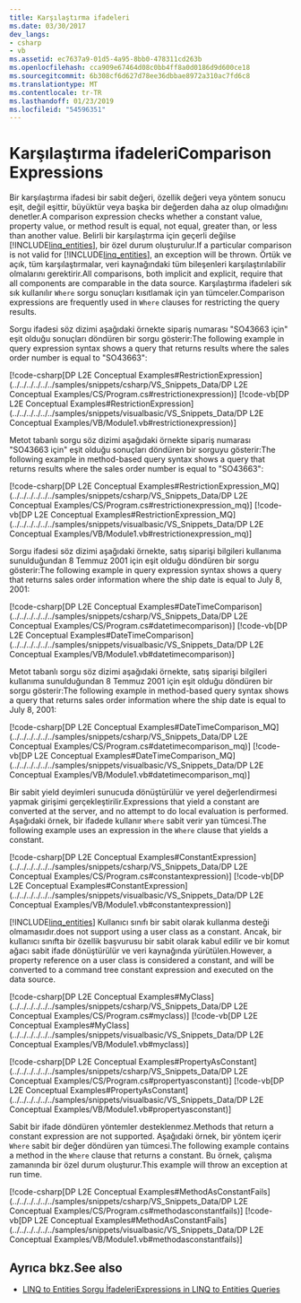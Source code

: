 ```yaml
---
title: Karşılaştırma ifadeleri
ms.date: 03/30/2017
dev_langs:
- csharp
- vb
ms.assetid: ec7637a9-01d5-4a95-8bb0-478311cd263b
ms.openlocfilehash: cca909e67464d08c0bb4ff8a0d0186d9d600ce18
ms.sourcegitcommit: 6b308cf6d627d78ee36dbbae8972a310ac7fd6c8
ms.translationtype: MT
ms.contentlocale: tr-TR
ms.lasthandoff: 01/23/2019
ms.locfileid: "54596351"
---
```

# <a name="comparison-expressions"></a><span data-ttu-id="45bba-102">Karşılaştırma ifadeleri</span><span class="sxs-lookup"><span data-stu-id="45bba-102">Comparison Expressions</span></span>
<span data-ttu-id="45bba-103">Bir karşılaştırma ifadesi bir sabit değeri, özellik değeri veya yöntem sonucu eşit, değil eşittir, büyüktür veya başka bir değerden daha az olup olmadığını denetler.</span><span class="sxs-lookup"><span data-stu-id="45bba-103">A comparison expression checks whether a constant value, property value, or method result is equal, not equal, greater than, or less than another value.</span></span> <span data-ttu-id="45bba-104">Belirli bir karşılaştırma için geçerli değilse [!INCLUDE[linq_entities](../../../../../../includes/linq-entities-md.md)], bir özel durum oluşturulur.</span><span class="sxs-lookup"><span data-stu-id="45bba-104">If a particular comparison is not valid for [!INCLUDE[linq_entities](../../../../../../includes/linq-entities-md.md)], an exception will be thrown.</span></span> <span data-ttu-id="45bba-105">Örtük ve açık, tüm karşılaştırmalar, veri kaynağındaki tüm bileşenleri karşılaştırılabilir olmalarını gerektirir.</span><span class="sxs-lookup"><span data-stu-id="45bba-105">All comparisons, both implicit and explicit, require that all components are comparable in the data source.</span></span> <span data-ttu-id="45bba-106">Karşılaştırma ifadeleri sık sık kullanılır `Where` sorgu sonuçları kısıtlamak için yan tümceler.</span><span class="sxs-lookup"><span data-stu-id="45bba-106">Comparison expressions are frequently used in `Where` clauses for restricting the query results.</span></span>  
  
 <span data-ttu-id="45bba-107">Sorgu ifadesi söz dizimi aşağıdaki örnekte sipariş numarası "SO43663 için" eşit olduğu sonuçları döndüren bir sorgu gösterir:</span><span class="sxs-lookup"><span data-stu-id="45bba-107">The following example in query expression syntax shows a query that returns results where the sales order number is equal to "SO43663":</span></span>  
  
 [!code-csharp[DP L2E Conceptual Examples#RestrictionExpression](../../../../../../samples/snippets/csharp/VS_Snippets_Data/DP L2E Conceptual Examples/CS/Program.cs#restrictionexpression)]
 [!code-vb[DP L2E Conceptual Examples#RestrictionExpression](../../../../../../samples/snippets/visualbasic/VS_Snippets_Data/DP L2E Conceptual Examples/VB/Module1.vb#restrictionexpression)]  
  
 <span data-ttu-id="45bba-108">Metot tabanlı sorgu söz dizimi aşağıdaki örnekte sipariş numarası "SO43663 için" eşit olduğu sonuçları döndüren bir sorguyu gösterir:</span><span class="sxs-lookup"><span data-stu-id="45bba-108">The following example in method-based query syntax shows a query that returns results where the sales order number is equal to "SO43663":</span></span>  
  
 [!code-csharp[DP L2E Conceptual Examples#RestrictionExpression_MQ](../../../../../../samples/snippets/csharp/VS_Snippets_Data/DP L2E Conceptual Examples/CS/Program.cs#restrictionexpression_mq)]
 [!code-vb[DP L2E Conceptual Examples#RestrictionExpression_MQ](../../../../../../samples/snippets/visualbasic/VS_Snippets_Data/DP L2E Conceptual Examples/VB/Module1.vb#restrictionexpression_mq)]  
  
 <span data-ttu-id="45bba-109">Sorgu ifadesi söz dizimi aşağıdaki örnekte, satış siparişi bilgileri kullanıma sunulduğundan 8 Temmuz 2001 için eşit olduğu döndüren bir sorgu gösterir:</span><span class="sxs-lookup"><span data-stu-id="45bba-109">The following example in query expression syntax shows a query that returns sales order information where the ship date is equal to July 8, 2001:</span></span>  
  
 [!code-csharp[DP L2E Conceptual Examples#DateTimeComparison](../../../../../../samples/snippets/csharp/VS_Snippets_Data/DP L2E Conceptual Examples/CS/Program.cs#datetimecomparison)]
 [!code-vb[DP L2E Conceptual Examples#DateTimeComparison](../../../../../../samples/snippets/visualbasic/VS_Snippets_Data/DP L2E Conceptual Examples/VB/Module1.vb#datetimecomparison)]  
  
 <span data-ttu-id="45bba-110">Metot tabanlı sorgu söz dizimi aşağıdaki örnekte, satış siparişi bilgileri kullanıma sunulduğundan 8 Temmuz 2001 için eşit olduğu döndüren bir sorgu gösterir:</span><span class="sxs-lookup"><span data-stu-id="45bba-110">The following example in method-based query syntax shows a query that returns sales order information where the ship date is equal to July 8, 2001:</span></span>  
  
 [!code-csharp[DP L2E Conceptual Examples#DateTimeComparison_MQ](../../../../../../samples/snippets/csharp/VS_Snippets_Data/DP L2E Conceptual Examples/CS/Program.cs#datetimecomparison_mq)]
 [!code-vb[DP L2E Conceptual Examples#DateTimeComparison_MQ](../../../../../../samples/snippets/visualbasic/VS_Snippets_Data/DP L2E Conceptual Examples/VB/Module1.vb#datetimecomparison_mq)]  
  
 <span data-ttu-id="45bba-111">Bir sabit yield deyimleri sunucuda dönüştürülür ve yerel değerlendirmesi yapmak girişimi gerçekleştirilir.</span><span class="sxs-lookup"><span data-stu-id="45bba-111">Expressions that yield a constant are converted at the server, and no attempt to do local evaluation is performed.</span></span> <span data-ttu-id="45bba-112">Aşağıdaki örnek, bir ifadede kullanır `Where` sabit verir yan tümcesi.</span><span class="sxs-lookup"><span data-stu-id="45bba-112">The following example uses an expression in the `Where` clause that yields a constant.</span></span>  
  
 [!code-csharp[DP L2E Conceptual Examples#ConstantExpression](../../../../../../samples/snippets/csharp/VS_Snippets_Data/DP L2E Conceptual Examples/CS/Program.cs#constantexpression)]
 [!code-vb[DP L2E Conceptual Examples#ConstantExpression](../../../../../../samples/snippets/visualbasic/VS_Snippets_Data/DP L2E Conceptual Examples/VB/Module1.vb#constantexpression)]  
  
 [!INCLUDE[linq_entities](../../../../../../includes/linq-entities-md.md)] <span data-ttu-id="45bba-113">Kullanıcı sınıfı bir sabit olarak kullanma desteği olmamasıdır.</span><span class="sxs-lookup"><span data-stu-id="45bba-113">does not support using a user class as a constant.</span></span> <span data-ttu-id="45bba-114">Ancak, bir kullanıcı sınıfta bir özellik başvurusu bir sabit olarak kabul edilir ve bir komut ağacı sabit ifade dönüştürülür ve veri kaynağında yürütülen.</span><span class="sxs-lookup"><span data-stu-id="45bba-114">However, a property reference on a user class is considered a constant, and will be converted to a command tree constant expression and executed on the data source.</span></span>  
  
 [!code-csharp[DP L2E Conceptual Examples#MyClass](../../../../../../samples/snippets/csharp/VS_Snippets_Data/DP L2E Conceptual Examples/CS/Program.cs#myclass)]
 [!code-vb[DP L2E Conceptual Examples#MyClass](../../../../../../samples/snippets/visualbasic/VS_Snippets_Data/DP L2E Conceptual Examples/VB/Module1.vb#myclass)]  
  
 [!code-csharp[DP L2E Conceptual Examples#PropertyAsConstant](../../../../../../samples/snippets/csharp/VS_Snippets_Data/DP L2E Conceptual Examples/CS/Program.cs#propertyasconstant)]
 [!code-vb[DP L2E Conceptual Examples#PropertyAsConstant](../../../../../../samples/snippets/visualbasic/VS_Snippets_Data/DP L2E Conceptual Examples/VB/Module1.vb#propertyasconstant)]  
  
 <span data-ttu-id="45bba-115">Sabit bir ifade döndüren yöntemler desteklenmez.</span><span class="sxs-lookup"><span data-stu-id="45bba-115">Methods that return a constant expression are not supported.</span></span> <span data-ttu-id="45bba-116">Aşağıdaki örnek, bir yöntem içerir `Where` sabit bir değer döndüren yan tümcesi.</span><span class="sxs-lookup"><span data-stu-id="45bba-116">The following example contains a method in the `Where` clause that returns a constant.</span></span> <span data-ttu-id="45bba-117">Bu örnek, çalışma zamanında bir özel durum oluşturur.</span><span class="sxs-lookup"><span data-stu-id="45bba-117">This example will throw an exception at run time.</span></span>  
  
 [!code-csharp[DP L2E Conceptual Examples#MethodAsConstantFails](../../../../../../samples/snippets/csharp/VS_Snippets_Data/DP L2E Conceptual Examples/CS/Program.cs#methodasconstantfails)]
 [!code-vb[DP L2E Conceptual Examples#MethodAsConstantFails](../../../../../../samples/snippets/visualbasic/VS_Snippets_Data/DP L2E Conceptual Examples/VB/Module1.vb#methodasconstantfails)]  
  
## <a name="see-also"></a><span data-ttu-id="45bba-118">Ayrıca bkz.</span><span class="sxs-lookup"><span data-stu-id="45bba-118">See also</span></span>
- [<span data-ttu-id="45bba-119">LINQ to Entities Sorgu İfadeleri</span><span class="sxs-lookup"><span data-stu-id="45bba-119">Expressions in LINQ to Entities Queries</span></span>](../../../../../../docs/framework/data/adonet/ef/language-reference/expressions-in-linq-to-entities-queries.md)
